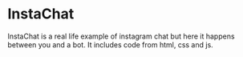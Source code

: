 # InstaChat
InstaChat is a real life example of instagram chat but here it happens between you and a bot. It includes code from html, css and js.
